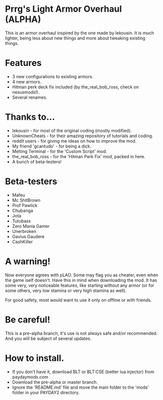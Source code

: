 # Prrg's Light Armor Overhaul (ALPHA)
This is an armor overhaul inspired by the one made by lekousin. It is much lighter, being less about new things and more about tweaking existing things.

# Features
 - 3 new configurations to existing armors.
 - 4 new armors.
 - Hitman perk deck fix included (by the_real_bob_ross, check on nexusmods!).
 - Several renames.

# Thanks to...
 - lekousin - for most of the original coding (mostly modified).
 - UnknownCheats - for their amazing repository of tutorials and coding.
 - reddit users - for giving me ideas on how to improve the mod.
 - My friend 'gcantudo' - for being a dick.
 - Melting Terminal - for the 'Custom Script' mod.
 - the_real_bob_ross - for the 'Hitman Perk Fix' mod, packed in here.
 - A bunch of beta-testers!
 
# Beta-testers
 - Mafeu
 - Mc ShitBrown
 - Prof Pawlick
 - Chubanga
 - Jota
 - Tutubass
 - Zero Mania Gamer
 - Unerbroken
 - Gavius Gaudere
 - CashKiller

# A warning!
Now everyone agrees with pLAO. Some may flag you as cheater, even when the game iself doesn't. Have this in mind when downloading the mod. It has some very, very noticeable features, like starting without any armor (or for some others, very low stamina or very high stamina as well).

For good safety, most would want to use it only on offline or with friends.

# Be careful!
This is a pre-alpha branch, it's use is not always safe and/or recommended. And you will be subject of several updates.

# How to install.
 - If you don't have it, download BLT or BLT:CSE (better lua injector) from paydaymods.com
 - Download the pre-alpha or master branch.
 - Ignore the 'README.md' file and move the main folder to the 'mods' folder in your PAYDAY2 directory.
